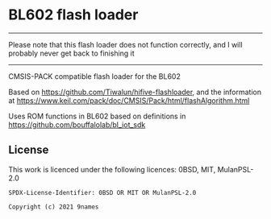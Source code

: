 # BL602 flash loader

---

Please note that this flash loader does not function correctly, and I will probably never get back to finishing it  

---

CMSIS-PACK compatible flash loader for the BL602

Based on https://github.com/Tiwalun/hifive-flashloader, and the information at https://www.keil.com/pack/doc/CMSIS/Pack/html/flashAlgorithm.html

Uses ROM functions in BL602 based on definitions in https://github.com/bouffalolab/bl_iot_sdk

## License
This work is licenced under the following licences: 0BSD, MIT, MulanPSL-2.0

`SPDX-License-Identifier: 0BSD OR MIT OR MulanPSL-2.0`

```
Copyright (c) 2021 9names
```
